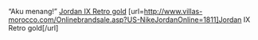 “Aku menang!”
 <a href="http://www.villas-morocco.com/Onlinebrandsale.asp?US-NikeJordanOnline=1811" >Jordan IX Retro gold</a>
[url=http://www.villas-morocco.com/Onlinebrandsale.asp?US-NikeJordanOnline=1811]Jordan IX Retro gold[/url]